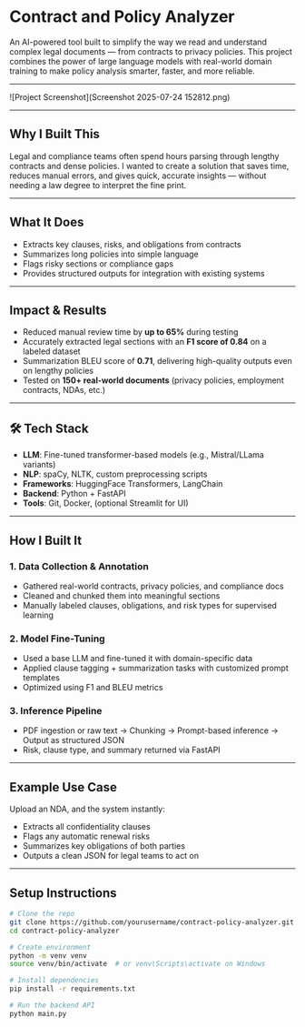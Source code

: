 #  Contract and Policy Analyzer

An AI-powered tool built to simplify the way we read and understand complex legal documents — from contracts to privacy policies. This project combines the power of large language models with real-world domain training to make policy analysis smarter, faster, and more reliable.

---
![Project Screenshot](Screenshot 2025-07-24 152812.png)

---

##  Why I Built This

Legal and compliance teams often spend hours parsing through lengthy contracts and dense policies. I wanted to create a solution that saves time, reduces manual errors, and gives quick, accurate insights — without needing a law degree to interpret the fine print.

---

##  What It Does

-  Extracts key clauses, risks, and obligations from contracts  
-  Summarizes long policies into simple language  
-  Flags risky sections or compliance gaps  
-  Provides structured outputs for integration with existing systems  

---

##  Impact & Results

-  Reduced manual review time by **up to 65%** during testing  
-  Accurately extracted legal sections with an **F1 score of 0.84** on a labeled dataset  
-  Summarization BLEU score of **0.71**, delivering high-quality outputs even on lengthy policies  
-  Tested on **150+ real-world documents** (privacy policies, employment contracts, NDAs, etc.)

---

## 🛠 Tech Stack

- **LLM**: Fine-tuned transformer-based models (e.g., Mistral/LLama variants)  
- **NLP**: spaCy, NLTK, custom preprocessing scripts  
- **Frameworks**: HuggingFace Transformers, LangChain  
- **Backend**: Python + FastAPI  
- **Tools**: Git, Docker, (optional Streamlit for UI)

---

##  How I Built It

### 1. **Data Collection & Annotation**
- Gathered real-world contracts, privacy policies, and compliance docs  
- Cleaned and chunked them into meaningful sections  
- Manually labeled clauses, obligations, and risk types for supervised learning

### 2. **Model Fine-Tuning**
- Used a base LLM and fine-tuned it with domain-specific data  
- Applied clause tagging + summarization tasks with customized prompt templates  
- Optimized using F1 and BLEU metrics

### 3. **Inference Pipeline**
- PDF ingestion or raw text → Chunking → Prompt-based inference → Output as structured JSON  
- Risk, clause type, and summary returned via FastAPI

---

##  Example Use Case

Upload an NDA, and the system instantly:
- Extracts all confidentiality clauses
- Flags any automatic renewal risks
- Summarizes key obligations of both parties
- Outputs a clean JSON for legal teams to act on

---

##  Setup Instructions

```bash
# Clone the repo
git clone https://github.com/yourusername/contract-policy-analyzer.git
cd contract-policy-analyzer

# Create environment
python -m venv venv
source venv/bin/activate  # or venv\Scripts\activate on Windows

# Install dependencies
pip install -r requirements.txt

# Run the backend API
python main.py

